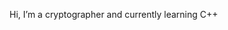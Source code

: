 Hi, I’m a cryptographer and currently learning C++

<!---
jezcrypt/jezcrypt is a ✨ special ✨ repository because its `README.md` (this file) appears on your GitHub profile.
You can click the Preview link to take a look at your changes.
--->
